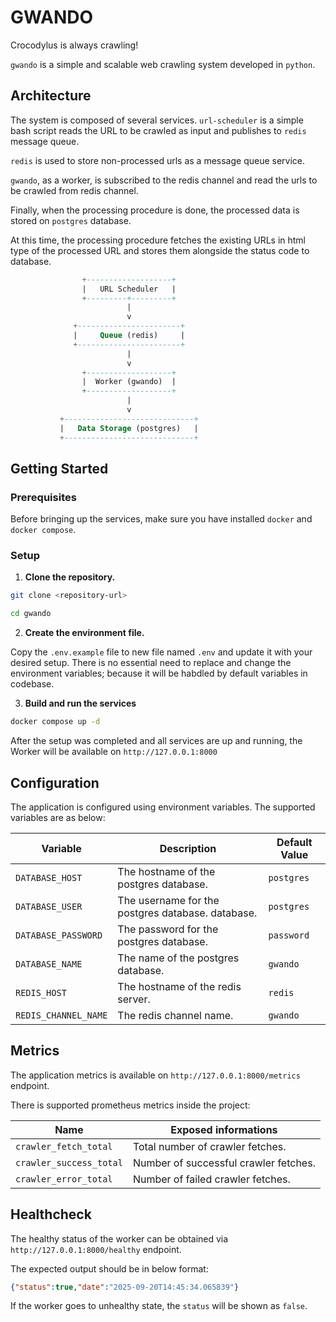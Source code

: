 # GWANDO

Crocodylus is always crawling!

`gwando` is a simple and scalable web crawling system developed in `python`.

## Architecture

The system is composed of several services. `url-scheduler` is a simple bash script reads the URL to be crawled as input and publishes to `redis` message queue.

`redis` is used to store non-processed urls as a message queue service.

`gwando`, as a worker, is subscribed to the redis channel and read the urls to be crawled from redis channel.

Finally, when the processing procedure is done, the processed data is stored on `postgres` database.

At this time, the processing procedure fetches the existing URLs in html type of the processed URL and stores them alongside the status code to database.

```sql
                +-------------------+
                |   URL Scheduler   |
                +---------+---------+
                          |
                          v
              +-----------------------+
              |     Queue (redis)     |
              +-----------------------+
                          |
                          v
                +-------------------+
                |  Worker (gwando)  |
                +-------------------+
                          |
                          v
           +-----------------------------+
           |   Data Storage (postgres)   |
           +-----------------------------+
```

## Getting Started

### Prerequisites
Before bringing up the services, make sure you have installed `docker` and `docker compose`.

### Setup

1. **Clone the repository.**

```bash
git clone <repository-url>

cd gwando
```

2. **Create the environment file.**

Copy the `.env.example` file to new file named `.env` and update it with your desired setup. There is no essential need to replace and change the environment variables; because it will be habdled by default variables in codebase.

3. **Build and run the services**

```bash
docker compose up -d
```

After the setup was completed and all services are up and running, the Worker will be available on `http://127.0.0.1:8000`

## Configuration

The application is configured using environment variables. The supported variables are as below:


| Variable                  | Description                                                              | Default Value                               |
| ------------------------- | ------------------------------------------------------------------------ | ------------------------------------- |
| `DATABASE_HOST`           | The hostname of the postgres database.                    | `postgres`                           |
| `DATABASE_USER`           | The username for the postgres database. database.                                | `postgres`                                |
| `DATABASE_PASSWORD`       | The password for the postgres database.                                | `password`                            |
| `DATABASE_NAME`             | The name of the postgres database.                                     | `gwando`                                |
| `REDIS_HOST`              | The hostname of the redis server.                                        | `redis`                               |
| `REDIS_CHANNEL_NAME`         | The redis channel name.                               | `gwando`                                   |


## Metrics

The application metrics is available on `http://127.0.0.1:8000/metrics` endpoint.

There is supported prometheus metrics inside the project:

| Name                | Exposed informations                   |
|---------------------|----------------------------------------|
| `crawler_fetch_total`     | Total number of crawler fetches. |
| `crawler_success_total` | Number of successful crawler fetches.     |
| `crawler_error_total` | Number of failed crawler fetches.     |

## Healthcheck

The healthy status of the worker can be obtained via `http://127.0.0.1:8000/healthy` endpoint.

The expected output should be in below format:

```json
{"status":true,"date":"2025-09-20T14:45:34.065839"}
```
If the worker goes to unhealthy state, the `status` will be shown as `false`.

